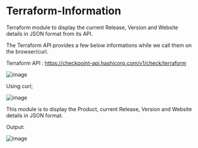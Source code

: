# Terraform-Information

Terraform module to display the current Release, Version and Website details in JSON format from its API.



The Terraform API provides a few below informations while we call them on the browser/curl.

Terraform API : https://checkpoint-api.hashicorp.com/v1/check/terraform


![image](https://user-images.githubusercontent.com/27748402/202867386-dd7d0b6f-39b4-46f4-b8a7-3bb21bd4b1c4.png)


Using curl;

![image](https://user-images.githubusercontent.com/27748402/202867468-ab7581cb-8f8e-4740-a22c-9704dfe8da23.png)

This module is to display the Product, current Release, Version and Website details in JSON format.


Output:

![image](https://user-images.githubusercontent.com/27748402/202867730-e99488f9-6821-478c-ac48-5461c65bcb10.png)


